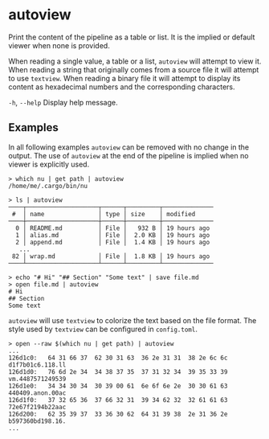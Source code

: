 # autoview

Print the content of the pipeline as a table or list.
It is the implied or default viewer when none is provided.

When reading a single value, a table or a list, `autoview` will attempt to view it.
When reading a string that originally comes from a source file it will attempt
to use `textview`.
When reading a binary file it will attempt to display its content as hexadecimal
numbers and the corresponding characters.

`-h`, `--help`
  Display help message.

## Examples

In all following examples `autoview` can be removed with no change in the output.
The use of `autoview` at the end of the pipeline is implied when no viewer is
explicitly used.

```shell
> which nu | get path | autoview
/home/me/.cargo/bin/nu
```

```shell
> ls | autoview
────┬────────────────────┬──────┬─────────┬──────────────
 #  │ name               │ type │ size    │ modified
────┼────────────────────┼──────┼─────────┼──────────────
  0 │ README.md          │ File │   932 B │ 19 hours ago
  1 │ alias.md           │ File │  2.0 KB │ 19 hours ago
  2 │ append.md          │ File │  1.4 KB │ 19 hours ago
   ...
 82 │ wrap.md            │ File │  1.8 KB │ 19 hours ago
────┴────────────────────┴──────┴─────────┴──────────────
```

```shell
> echo "# Hi" "## Section" "Some text" | save file.md
> open file.md | autoview
# Hi
## Section
Some text
```

`autoview` will use `textview` to colorize the text based on the file format.
The style used by `textview` can be configured in `config.toml`.

```shell
> open --raw $(which nu | get path) | autoview
...
126d1c0:   64 31 66 37  62 30 31 63  36 2e 31 31  38 2e 6c 6c   d1f7b01c6.118.ll
126d1d0:   76 6d 2e 34  34 38 37 35  37 31 32 34  39 35 33 39   vm.4487571249539
126d1e0:   34 34 30 34  30 39 00 61  6e 6f 6e 2e  30 30 61 63   440409.anon.00ac
126d1f0:   37 32 65 36  37 66 32 31  39 34 62 32  32 61 61 63   72e67f2194b22aac
126d200:   62 35 39 37  33 36 30 62  64 31 39 38  2e 31 36 2e   b597360bd198.16.
...
```
